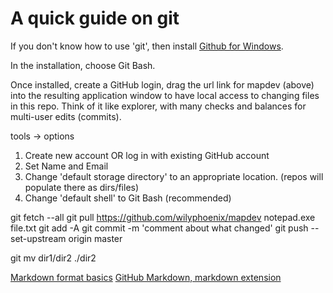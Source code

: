 A quick guide on git
=====

If you don't know how to use 'git', then install [Github for Windows](http://windows.github.com).

In the installation, choose Git Bash.

Once installed, create a GitHub login, drag the url link for mapdev (above) into the resulting application window to have local access to changing files in this repo. Think of it like explorer, with many checks and balances for multi-user edits (commits).

tools -> options
1. Create new account OR log in with existing GitHub account
2. Set Name and Email
3. Change 'default storage directory' to an appropriate location. (repos will populate there as dirs/files)
4. Change 'default shell' to Git Bash (recommended)


git fetch --all
git pull https://github.com/wilyphoenix/mapdev
notepad.exe file.txt
git add -A
git commit -m 'comment about what changed'
git push --set-upstream origin master

git mv dir1/dir2 ./dir2


[Markdown format basics](http://daringfireball.net/projects/markdown/basics)
[GitHub Markdown, markdown extension](https://help.github.com/articles/github-flavored-markdown)
